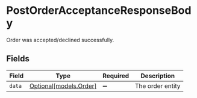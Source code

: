 # PostOrderAcceptanceResponseBody

Order was accepted/declined successfully.


## Fields

| Field                                        | Type                                         | Required                                     | Description                                  |
| -------------------------------------------- | -------------------------------------------- | -------------------------------------------- | -------------------------------------------- |
| `data`                                       | [Optional[models.Order]](../models/order.md) | :heavy_minus_sign:                           | The order entity                             |